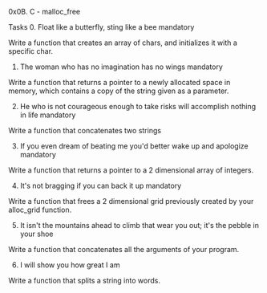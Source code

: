 0x0B. C - malloc_free



 Tasks
0. Float like a butterfly, sting like a bee
mandatory

Write a function that creates an array of chars, and initializes it with a specific char.

1. The woman who has no imagination has no wings
mandatory

Write a function that returns a pointer to a newly allocated space in memory, which contains a copy of the string given as a parameter.

2. He who is not courageous enough to take risks will accomplish nothing in life
mandatory

Write a function that concatenates two strings

3. If you even dream of beating me you'd better wake up and apologize
mandatory

Write a function that returns a pointer to a 2 dimensional array of integers.

4. It's not bragging if you can back it up
mandatory

Write a function that frees a 2 dimensional grid previously created by your alloc_grid function.

5. It isn't the mountains ahead to climb that wear you out; it's the pebble in your shoe

Write a function that concatenates all the arguments of your program.

6. I will show you how great I am

Write a function that splits a string into words.
